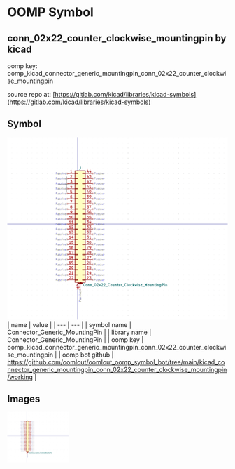 # OOMP Symbol  
## conn_02x22_counter_clockwise_mountingpin  by kicad  
  
oomp key: oomp_kicad_connector_generic_mountingpin_conn_02x22_counter_clockwise_mountingpin  
  
source repo at: [https://gitlab.com/kicad/libraries/kicad-symbols](https://gitlab.com/kicad/libraries/kicad-symbols)  
## Symbol  
  
[![working.png](working_600.png)](working.png)  
| name | value | 
| --- | --- | 
| symbol name | Connector_Generic_MountingPin | 
| library name | Connector_Generic_MountingPin | 
| oomp key | oomp_kicad_connector_generic_mountingpin_conn_02x22_counter_clockwise_mountingpin | 
| oomp bot github | https://github.com/oomlout/oomlout_oomp_symbol_bot/tree/main/kicad_connector_generic_mountingpin_conn_02x22_counter_clockwise_mountingpin/working | 
## Images  
  
[![working.png](working_140.png)](working.png)  

